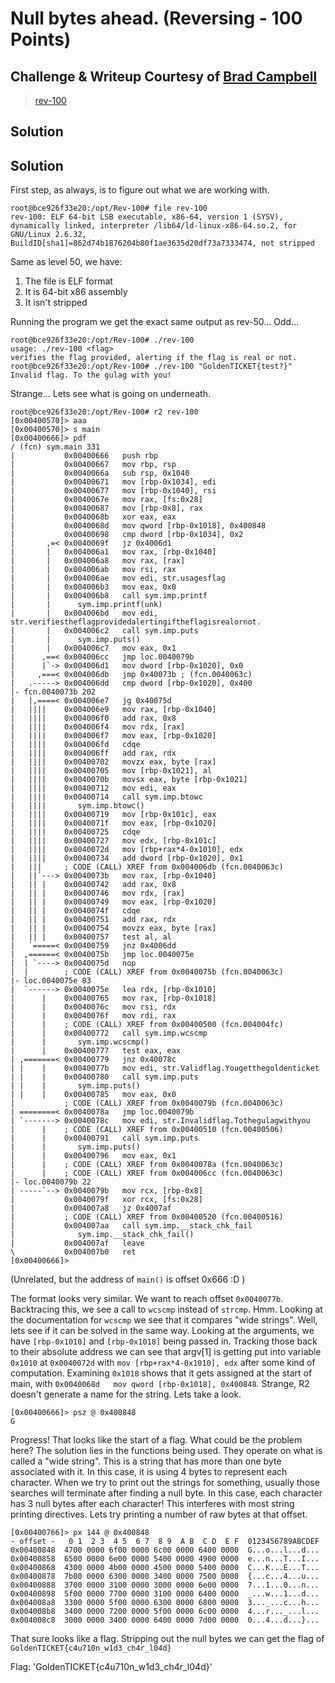 # Null bytes ahead. (Reversing - 100 Points)
## Challenge & Writeup Courtesy of [Brad Campbell](https://twitter.com/hackersoup)

> [rev-100](rev-100)

Solution
--------
Solution
--------

First step, as always, is to figure out what we are working with.

```
root@bce926f33e20:/opt/Rev-100# file rev-100
rev-100: ELF 64-bit LSB executable, x86-64, version 1 (SYSV), dynamically linked, interpreter /lib64/ld-linux-x86-64.so.2, for GNU/Linux 2.6.32, BuildID[sha1]=862d74b1876204b80f1ae3635d20df73a7333474, not stripped
```

Same as level 50, we have:
1. The file is ELF format
2. It is 64-bit x86 assembly
3. It isn't stripped

Running the program we get the exact same output as rev-50... Odd...

```
root@bce926f33e20:/opt/Rev-100# ./rev-100
usage: ./rev-100 <flag>
verifies the flag provided, alerting if the flag is real or not.
root@bce926f33e20:/opt/Rev-100# ./rev-100 "GoldenTICKET{test?}"
Invalid flag. To the gulag with you!
```

Strange... Lets see what is going on underneath.

```
root@bce926f33e20:/opt/Rev-100# r2 rev-100
[0x00400570]> aaa
[0x00400570]> s main
[0x00400666]> pdf
/ (fcn) sym.main 331
|           0x00400666   push rbp
|           0x00400667   mov rbp, rsp
|           0x0040066a   sub rsp, 0x1040
|           0x00400671   mov [rbp-0x1034], edi
|           0x00400677   mov [rbp-0x1040], rsi
|           0x0040067e   mov rax, [fs:0x28]
|           0x00400687   mov [rbp-0x8], rax
|           0x0040068b   xor eax, eax
|           0x0040068d   mov qword [rbp-0x1018], 0x400848
|           0x00400698   cmp dword [rbp-0x1034], 0x2
|       ,=< 0x0040069f   jz 0x4006d1
|       |   0x004006a1   mov rax, [rbp-0x1040]
|       |   0x004006a8   mov rax, [rax]
|       |   0x004006ab   mov rsi, rax
|       |   0x004006ae   mov edi, str.usagesflag
|       |   0x004006b3   mov eax, 0x0
|       |   0x004006b8   call sym.imp.printf
|       |      sym.imp.printf(unk)
|       |   0x004006bd   mov edi, str.verifiestheflagprovidedalertingiftheflagisrealornot.
|       |   0x004006c2   call sym.imp.puts
|       |      sym.imp.puts()
|       |   0x004006c7   mov eax, 0x1
|      ,==< 0x004006cc   jmp loc.0040079b
|      |`-> 0x004006d1   mov dword [rbp-0x1020], 0x0
|     ,===< 0x004006db   jmp 0x40073b ; (fcn.0040063c)
|   .-----> 0x004006dd   cmp dword [rbp-0x1020], 0x400
|- fcn.0040073b 202
|   |,====< 0x004006e7   jg 0x40075d
|   ||||    0x004006e9   mov rax, [rbp-0x1040]
|   ||||    0x004006f0   add rax, 0x8
|   ||||    0x004006f4   mov rdx, [rax]
|   ||||    0x004006f7   mov eax, [rbp-0x1020]
|   ||||    0x004006fd   cdqe
|   ||||    0x004006ff   add rax, rdx
|   ||||    0x00400702   movzx eax, byte [rax]
|   ||||    0x00400705   mov [rbp-0x1021], al
|   ||||    0x0040070b   movsx eax, byte [rbp-0x1021]
|   ||||    0x00400712   mov edi, eax
|   ||||    0x00400714   call sym.imp.btowc
|   ||||       sym.imp.btowc()
|   ||||    0x00400719   mov [rbp-0x101c], eax
|   ||||    0x0040071f   mov eax, [rbp-0x1020]
|   ||||    0x00400725   cdqe
|   ||||    0x00400727   mov edx, [rbp-0x101c]
|   ||||    0x0040072d   mov [rbp+rax*4-0x1010], edx
|   ||||    0x00400734   add dword [rbp-0x1020], 0x1
|   |||     ; CODE (CALL) XREF from 0x004006db (fcn.0040063c)
|   ||`---> 0x0040073b   mov rax, [rbp-0x1040]
|   || |    0x00400742   add rax, 0x8
|   || |    0x00400746   mov rdx, [rax]
|   || |    0x00400749   mov eax, [rbp-0x1020]
|   || |    0x0040074f   cdqe
|   || |    0x00400751   add rax, rdx
|   || |    0x00400754   movzx eax, byte [rax]
|   || |    0x00400757   test al, al
|   `=====< 0x00400759   jnz 0x4006dd
|  ,======< 0x0040075b   jmp loc.0040075e
|  | `----> 0x0040075d   nop
|  |        ; CODE (CALL) XREF from 0x0040075b (fcn.0040063c)
|- loc.0040075e 83
|  `------> 0x0040075e   lea rdx, [rbp-0x1010]
|      |    0x00400765   mov rax, [rbp-0x1018]
|      |    0x0040076c   mov rsi, rdx
|      |    0x0040076f   mov rdi, rax
|      |    ; CODE (CALL) XREF from 0x00400500 (fcn.004004fc)
|      |    0x00400772   call sym.imp.wcscmp
|      |       sym.imp.wcscmp()
|      |    0x00400777   test eax, eax
| ,=======< 0x00400779   jnz 0x40078c
| |    |    0x0040077b   mov edi, str.Validflag.Yougetthegoldenticket
| |    |    0x00400780   call sym.imp.puts
| |    |       sym.imp.puts()
| |    |    0x00400785   mov eax, 0x0
|           ; CODE (CALL) XREF from 0x0040079b (fcn.0040063c)
| ========< 0x0040078a   jmp loc.0040079b
| `-------> 0x0040078c   mov edi, str.Invalidflag.Tothegulagwithyou
|      |    ; CODE (CALL) XREF from 0x00400510 (fcn.00400506)
|      |    0x00400791   call sym.imp.puts
|      |       sym.imp.puts()
|      |    0x00400796   mov eax, 0x1
|      |    ; CODE (CALL) XREF from 0x0040078a (fcn.0040063c)
|      |    ; CODE (CALL) XREF from 0x004006cc (fcn.0040063c)
|- loc.0040079b 22
| -----`--> 0x0040079b   mov rcx, [rbp-0x8]
|           0x0040079f   xor rcx, [fs:0x28]
|           0x004007a8   jz 0x4007af
|           ; CODE (CALL) XREF from 0x00400520 (fcn.00400516)
|           0x004007aa   call sym.imp.__stack_chk_fail
|              sym.imp.__stack_chk_fail()
|           0x004007af   leave
\           0x004007b0   ret
[0x00400666]>
```

(Unrelated, but the address of `main()` is offset 0x666 :D )

The format looks very similar. We want to reach offset `0x0040077b`.
Backtracing this, we see a call to `wcscmp` instead of `strcmp`. Hmm. Looking at the
documentation for `wcscmp` we see that it compares "wide strings". Well, lets
see if it can be solved in the same way. Looking at the arguments, we have `[rbp-0x1010]`
and `[rbp-0x1018]` being passed in. Tracking those back to their absolute address we can see 
that argv[1] is getting put into variable `0x1010` at `0x0040072d` with `mov [rbp+rax*4-0x1010], edx`
after some kind of computation. Examining `0x1018` shows that it gets assigned at the 
start of main, with `0x0040068d   mov qword [rbp-0x1018], 0x400848`. Strange, R2 doesn't generate
a name for the string. Lets take a look.

```
[0x00400666]> psz @ 0x400848
G
```

Progress! That looks like the start of a flag. What could be the problem here?
The solution lies in the functions being used. They operate on what is called a "wide string".
This is a string that has more than one byte associated with it. In this case, it is using
4 bytes to represent each character. When we try to print out the strings for something, usually
those searches will terminate after finding a null byte. In this case, each character has 3 null
bytes after each character! This interferes with most string printing directives. Lets try
printing a number of raw bytes at that offset.

```
[0x00400766]> px 144 @ 0x400848
- offset -   0 1  2 3  4 5  6 7  8 9  A B  C D  E F  0123456789ABCDEF
0x00400848  4700 0000 6f00 0000 6c00 0000 6400 0000  G...o...l...d...
0x00400858  6500 0000 6e00 0000 5400 0000 4900 0000  e...n...T...I...
0x00400868  4300 0000 4b00 0000 4500 0000 5400 0000  C...K...E...T...
0x00400878  7b00 0000 6300 0000 3400 0000 7500 0000  {...c...4...u...
0x00400888  3700 0000 3100 0000 3000 0000 6e00 0000  7...1...0...n...
0x00400898  5f00 0000 7700 0000 3100 0000 6400 0000  _...w...1...d...
0x004008a8  3300 0000 5f00 0000 6300 0000 6800 0000  3..._...c...h...
0x004008b8  3400 0000 7200 0000 5f00 0000 6c00 0000  4...r..._...l...
0x004008c8  3000 0000 3400 0000 6400 0000 7d00 0000  0...4...d...}...
```

That sure looks like a flag. Stripping out the null bytes we can get the flag
of `GoldenTICKET{c4u710n_w1d3_ch4r_l04d}`

Flag: 'GoldenTICKET{c4u710n_w1d3_ch4r_l04d}'

